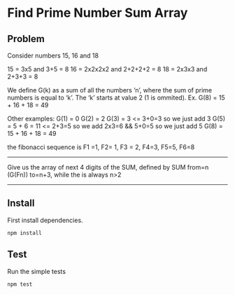 # Find Prime Number Sum Array

## Problem 

Consider numbers 15, 16 and 18

15 = 3x5 and 3+5 = 8
16 = 2x2x2x2 and 2+2+2+2 = 8
18 = 2x3x3 and 2+3+3 = 8


We define G(k) as a sum of all the numbers ’n’, where the sum of prime numbers is equal to ‘k’. The ‘k’ starts at value 2 (1 is ommited).
Ex. G(8) = 15 + 16 + 18 = 49

Other examples: 
G(1) = 0
G(2) = 2
G(3) = 3      <= 3+0=3 so we just add 3
G(5) = 5 + 6 = 11 <=  2+3=5 so we add 2x3=6 && 5+0=5 so we just add 5
G(8) = 15 + 16 + 18 = 49


the fibonacci sequence is F1 =1, F2= 1, F3 = 2, F4=3, F5=5, F6=8

---
Give us the array of next 4 digits of the SUM, defined by SUM from=n (G(Fn)) to=n+3, while the is always n>2

---


## Install
First install dependencies.

`npm install`

## Test
Run the simple tests

`npm test`